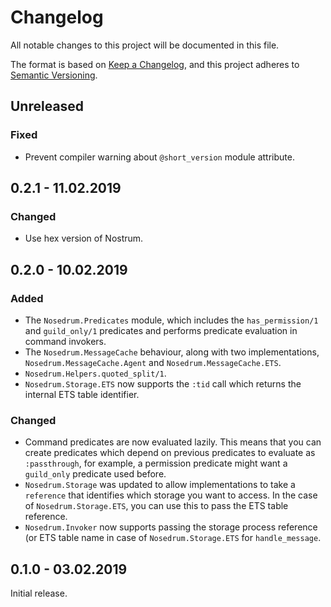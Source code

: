 # Changelog
All notable changes to this project will be documented in this file.

The format is based on [Keep a Changelog](https://keepachangelog.com/en/1.0.0/),
and this project adheres to [Semantic
Versioning](https://semver.org/spec/v2.0.0.html).


## Unreleased
### Fixed
- Prevent compiler warning about `@short_version` module attribute.


## 0.2.1 - 11.02.2019
### Changed
- Use hex version of Nostrum.


## 0.2.0 - 10.02.2019
### Added
- The `Nosedrum.Predicates` module, which includes the `has_permission/1`
  and `guild_only/1` predicates and performs predicate evaluation in command
  invokers.
- The `Nosedrum.MessageCache` behaviour, along with two implementations,
  `Nosedrum.MessageCache.Agent` and `Nosedrum.MessageCache.ETS`.
- `Nosedrum.Helpers.quoted_split/1`.
- `Nosedrum.Storage.ETS` now supports the `:tid` call which returns the internal
  ETS table identifier.

### Changed
- Command predicates are now evaluated lazily. This means that you can create
  predicates which depend on previous predicates to evaluate as `:passthrough`,
  for example, a permission predicate might want a `guild_only` predicate used
  before.
- `Nosedrum.Storage` was updated to allow implementations to take a `reference`
  that identifies which storage you want to access. In the case of
  `Nosedrum.Storage.ETS`, you can use this to pass the ETS table reference.
- `Nosedrum.Invoker` now supports passing the storage process reference (or ETS
  table name in case of `Nosedrum.Storage.ETS` for `handle_message`.


## 0.1.0 - 03.02.2019
Initial release.

<!-- vim: set textwidth=80 ts=2 sw=2: -->
